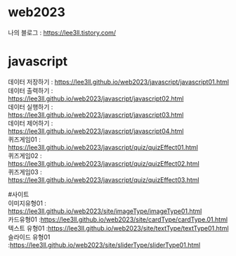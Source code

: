 # web2023

나의 블로그 : https://lee3ll.tistory.com/   

# javascript
데이터 저장하기 : https://lee3ll.github.io/web2023/javascript/javascript01.html   
데이터 출력하기 : https://lee3ll.github.io/web2023/javascript/javascript02.html   
데이터 실행하기 : https://lee3ll.github.io/web2023/javascript/javascript03.html   
데이터 제어하기 : https://lee3ll.github.io/web2023/javascript/javascript04.html   
퀴즈게임01 : https://lee3ll.github.io/web2023/javascript/quiz/quizEffect01.html   
퀴즈게임02 : https://lee3ll.github.io/web2023/javascript/quiz/quizEffect02.html   
퀴즈게임03 : https://lee3ll.github.io/web2023/javascript/quiz/quizEffect03.html   

#사이트   
이미지유형01 : https://lee3ll.github.io/web2023/site/imageType/imageType01.html   
카드유형01 :https://lee3ll.github.io/web2023/site/cardType/cardType.01.html   
텍스트 유형01 :https://lee3ll.github.io/web2023/site/textType/textType01.html   
슬라이드 유형01 :https://lee3ll.github.io/web2023/site/sliderType/sliderType01.html   
